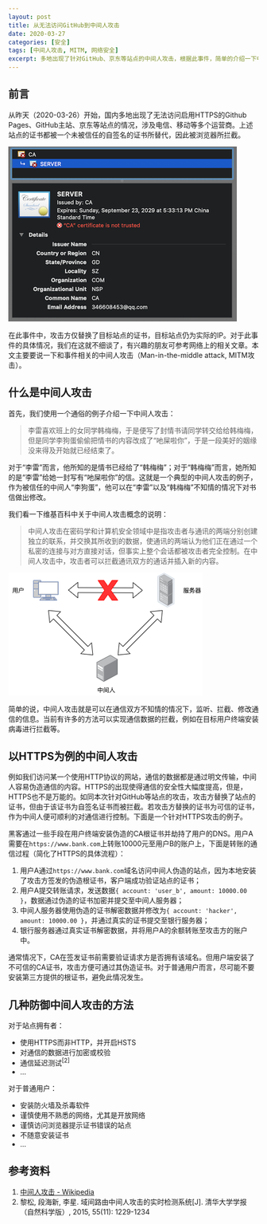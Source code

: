 ```yaml
---
layout: post
title: 从无法访问GitHub到中间人攻击
date: 2020-03-27
categories: [安全]
tags: [中间人攻击, MITM, 网络安全]
excerpt: 多地出现了针对GitHub、京东等站点的中间人攻击，根据此事件，简单的介绍一下中间人攻击、实现方式以及其基本的防范方法，
---
```


## 前言

从昨天（2020-03-26）开始，国内多地出现了无法访问启用HTTPS的Github Pages、GitHub主站、京东等站点的情况，涉及电信、移动等多个运营商。上述站点的证书都被一个未被信任的自签名的证书所替代，因此被浏览器所拦截。

![错误的证书](/assets/images/security/a3038d4c/cert.png)

在此事件中，攻击方仅替换了目标站点的证书，目标站点仍为实际的IP。对于此事件的具体情况，我们在这就不细谈了，有兴趣的朋友可参考网络上的相关文章。本文主要要说一下和事件相关的中间人攻击（Man-in-the-middle attack, MITM攻击）。

## 什么是中间人攻击

首先，我们使用一个通俗的例子介绍一下中间人攻击：

> 李雷喜欢班上的女同学韩梅梅，于是便写了封情书请同学转交给给韩梅梅，但是同学李狗蛋偷偷把情书的内容改成了“吔屎啦你”，于是一段美好的姻缘没来得及开始就已经结束了。

对于“李雷”而言，他所知的是情书已经给了“韩梅梅”；对于“韩梅梅”而言，她所知的是“李雷”给她一封写有“吔屎啦你”的信。这就是一个典型的中间人攻击的例子，作为被信任的中间人“李狗蛋”，他可以在“李雷”以及“韩梅梅”不知情的情况下对书信做出修改。

我们看一下维基百科中关于中间人攻击概念的说明：

> 中间人攻击在密码学和计算机安全领域中是指攻击者与通讯的两端分别创建独立的联系，并交换其所收到的数据，使通讯的两端认为他们正在通过一个私密的连接与对方直接对话，但事实上整个会话都被攻击者完全控制。在中间人攻击中，攻击者可以拦截通讯双方的通话并插入新的内容。

![中间人攻击](/assets/images/security/a3038d4c/mitm.png)

简单的说，中间人攻击就是可以在通信双方不知情的情况下，监听、拦截、修改通信的信息。当前有许多的方法可以实现通信数据的拦截，例如在目标用户终端安装病毒进行拦截等。

## 以HTTPS为例的中间人攻击

例如我们访问某一个使用HTTP协议的网站，通信的数据都是通过明文传输，中间人容易伪造通信的内容。HTTPS的出现使得通信的安全性大幅度提高，但是，HTTPS也不是万能的。如同本次针对GitHub等站点的攻击，攻击方替换了站点的证书，但由于该证书为自签名证书而被拦截。若攻击方替换的证书为可信的证书，作为中间人便可顺利的对通信进行控制。下面是一个针对HTTPS攻击的例子。

黑客通过一些手段在用户终端安装伪造的CA根证书并劫持了用户的DNS。用户A需要在`https://www.bank.com`上转账10000元至用户B的账户上，下面是转账的通信过程（简化了HTTPS的具体流程）：

1. 用户A通过`https://www.bank.com`域名访问中间人伪造的站点，因为本地安装了攻击方签发的伪造根证书，客户端成功验证站点的证书；
2. 用户A提交转账请求，发送数据`{ account: 'user_b', amount: 10000.00 }`，数据通过伪造的证书加密并提交至中间人服务器；
3. 中间人服务器使用伪造的证书解密数据并修改为`{ account: 'hacker', amount: 10000.00 }`，并通过真实的证书提交至银行服务器；
4. 银行服务器通过真实证书解密数据，并将用户A的余额转账至攻击方的账户中。

通常情况下，CA在签发证书前需要验证请求方是否拥有该域名。但用户端安装了不可信的CA证书，攻击方便可通过其伪造证书。对于普通用户而言，尽可能不要安装第三方提供的根证书，避免此情况发生。

## 几种防御中间人攻击的方法

对于站点拥有者：

- 使用HTTPS而非HTTP，并开启HSTS
- 对通信的数据进行加密或校验
- 通信延迟测试<sup>[2]</sup>
- ...

对于普通用户：

- 安装防火墙及杀毒软件
- 谨慎使用不熟悉的网络，尤其是开放网络
- 谨慎访问浏览器提示证书错误的站点
- 不随意安装证书
- ...

## 参考资料

1. [中间人攻击 - Wikipedia](#https://zh.wikipedia.org/wiki/%E4%B8%AD%E9%97%B4%E4%BA%BA%E6%94%BB%E5%87%BB)
2. 黎松, 段海新, 李星. 域间路由中间人攻击的实时检测系统[J]. 清华大学学报（自然科学版）, 2015, 55(11): 1229-1234
